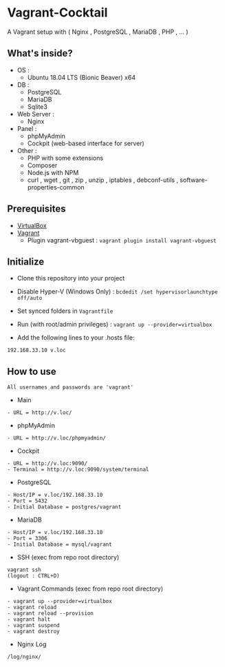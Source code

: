 # Vagrant-Cocktail

A Vagrant setup with ( Nginx , PostgreSQL , MariaDB , PHP , ... )

## What's inside?

- OS :
	- Ubuntu 18.04 LTS (Bionic Beaver) x64
- DB :
	- PostgreSQL
	- MariaDB
	- Sqlite3
- Web Server :
	- Nginx
- Panel :
	- phpMyAdmin
	- Cockpit (web-based interface for server)
- Other :
	- PHP with some extensions
	- Composer
	- Node.js with NPM
	- curl , wget , git , zip , unzip , iptables , debconf-utils , software-properties-common

## Prerequisites
- [VirtualBox](https://www.virtualbox.org/wiki/Downloads)
- [Vagrant](https://www.vagrantup.com/downloads.html)
	- Plugin vagrant-vbguest : ``vagrant plugin install vagrant-vbguest``

## Initialize
- Clone this repository into your project
- Disable Hyper-V (Windows Only) : ``bcdedit /set hypervisorlaunchtype off/auto``
- Set synced folders in ``Vagrantfile``
- Run (with root/admin privileges) : ``vagrant up --provider=virtualbox``

- Add the following lines to your .hosts file:
````
192.168.33.10 v.loc
````

## How to use
``All usernames and passwords are 'vagrant'``
- Main
````
- URL = http://v.loc/
````
- phpMyAdmin
````
- URL = http://v.loc/phpmyadmin/
````
- Cockpit
````
- URL = http://v.loc:9090/
- Terminal = http://v.loc:9090/system/terminal
````
- PostgreSQL
````
- Host/IP = v.loc/192.168.33.10
- Port = 5432
- Initial Database = postgres/vagrant
````
- MariaDB
````
- Host/IP = v.loc/192.168.33.10
- Port = 3306
- Initial Database = mysql/vagrant
````
- SSH (exec from repo root directory)
````
vagrant ssh
(logout : CTRL+D)
````
- Vagrant Commands (exec from repo root directory)
````
- vagrant up --provider=virtualbox
- vagrant reload
- vagrant reload --provision
- vagrant halt
- vagrant suspend
- vagrant destroy
````
- Nginx Log
````
/log/nginx/
````
